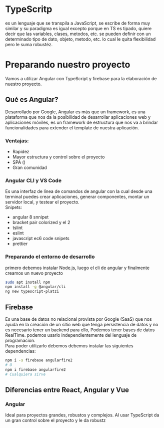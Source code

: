# TypeScritp
es un lenguaje que se transpila a JavaScript, se escribe de forma muy similar y su paradigma es igual excepto porque en TS es tipado, quiere decir que las variables, clases, metodos, etc. se pueden definir con un determinado tipo de dato, objeto, metodo, etc. lo cual le quita flexibilidad pero le suma robustéz.

# Preparando nuestro proyecto
Vamos a utilizar Angular con TypeScript y firebase para la elaboración de nuestro proyecto.

## Qué es Angular?
Desarrollado por Google, Angular es más que un framework, es una plataforma que nos da la posibilidad de desarrollar aplicaciones web y aplicaciones móviles, es un framework de estructura que nos va a brindar funcionalidades para extender el template de nuestra aplicación.

### Ventajas:
* Rapidez
* Mayor estructura y control sobre el proyecto
* SPA ()
* Gran comunidad

### Angular CLI y VS Code
Es una interfaz de línea de comandos de angular con la cual desde una terminal puedes crear aplicaciones, generar componentes, montar un servidor local, y testear el proyecto.  
Snipets:  
* angular 8 snnipet
* bracket pair colorized y el 2
* tslint
* eslint
* javascript ec6 code snipets
* prettier

### Preparando el entorno de desarrollo
primero debemos instalar Node.js, luego el cli de angular y finalmente creamos un nuevo proyecto 

~~~sh
sudo apt install npm
npm install -g @angular/cli
ng new typescript-platzi
~~~

## Firebase
Es una base de datos no relacional provista por Google (SaaS) que nos ayuda en la creación de un sitio web que tenga persistencia de datos y no es necesario tener un backend para ello, Podemos tener bases de datos RealTime. podemos usarlo independientemente del lenguaje de programacion.  
Para poder utilizarlo debemos debemos instalar las siguientes dependencias:  
~~~sh
npm i -s firebase angularfire2
# O
npm i firebase angularfire2
# Cualquiera sirve
~~~

## Diferencias entre React, Angular y Vue

### Angular
Ideal para proyectos grandes, robustos y complejos. Al usar TypeScript da un gran control sobre el proyecto y le da robustz